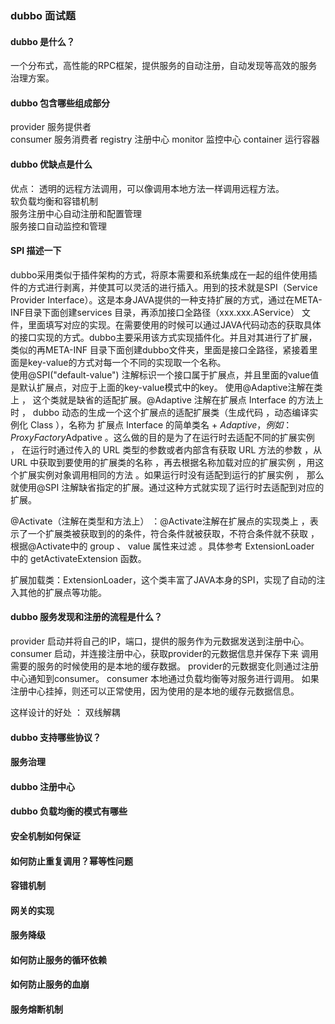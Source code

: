 ### dubbo 面试题
#### dubbo 是什么？
一个分布式，高性能的RPC框架，提供服务的自动注册，自动发现等高效的服务治理方案。

#### dubbo 包含哪些组成部分
provider 服务提供者  
consumer 服务消费者
registry 注册中心
monitor 监控中心
container 运行容器

#### dubbo 优缺点是什么
优点：
透明的远程方法调用，可以像调用本地方法一样调用远程方法。  
软负载均衡和容错机制  
服务注册中心自动注册和配置管理  
服务接口自动监控和管理

#### SPI 描述一下
dubbo采用类似于插件架构的方式，将原本需要和系统集成在一起的组件使用插件的方式进行剥离，并使其可以灵活的进行插入。用到的技术就是SPI（Service Provider Interface）。这是本身JAVA提供的一种支持扩展的方式，通过在META-INF目录下面创建services 目录，再添加接口全路径（xxx.xxx.AService） 文件，里面填写对应的实现。在需要使用的时候可以通过JAVA代码动态的获取具体的接口实现的方式。dubbo主要采用该方式实现插件化。并且对其进行了扩展，类似的再META-INF 目录下面创建dubbo文件夹，里面是接口全路径，紧接着里面是key-value的方式对每一个不同的实现取一个名称。  
使用@SPI("default-value") 注解标识一个接口属于扩展点，并且里面的value值是默认扩展点，对应于上面的key-value模式中的key。
使用@Adaptive注解在类上 ， 这个类就是缺省的适配扩展。@Adaptive 注解在扩展点 Interface 的方法上时 ， dubbo 动态的生成一个这个扩展点的适配扩展类（生成代码 ，动态编译实例化 Class ），名称为 扩展点 Interface 的简单类名 + $Adaptive ，例如 ： ProxyFactory$Adpative  。这么做的目的是为了在运行时去适配不同的扩展实例 ， 在运行时通过传入的 URL 类型的参数或者内部含有获取 URL 方法的参数 ，从 URL 中获取到要使用的扩展类的名称 ，再去根据名称加载对应的扩展实例 ，用这个扩展实例对象调用相同的方法  。如果运行时没有适配到运行的扩展实例 ， 那么就使用@SPI 注解缺省指定的扩展。通过这种方式就实现了运行时去适配到对应的扩展。

@Activate（注解在类型和方法上） ：@Activate注解在扩展点的实现类上 ，表示了一个扩展类被获取到的的条件，符合条件就被获取，不符合条件就不获取 ，根据@Activate中的 group 、 value 属性来过滤 。具体参考 ExtensionLoader 中的  getActivateExtension 函数。

扩展加载类：ExtensionLoader，这个类丰富了JAVA本身的SPI，实现了自动的注入其他的扩展点等功能。


#### dubbo 服务发现和注册的流程是什么？
provider 启动并将自己的IP，端口，提供的服务作为元数据发送到注册中心。
consumer 启动，并连接注册中心，获取provider的元数据信息并保存下来
调用需要的服务的时候使用的是本地的缓存数据。
provider的元数据变化则通过注册中心通知到consumer。
consumer 本地通过负载均衡等对服务进行调用。
如果注册中心挂掉，则还可以正常使用，因为使用的是本地的缓存元数据信息。

这样设计的好处 ：
双线解耦

#### dubbo 支持哪些协议？


#### 服务治理

#### dubbo 注册中心

#### dubbo 负载均衡的模式有哪些

#### 安全机制如何保证

#### 如何防止重复调用？幂等性问题

#### 容错机制

#### 网关的实现

#### 服务降级

#### 如何防止服务的循环依赖

#### 如何防止服务的血崩

#### 服务熔断机制

